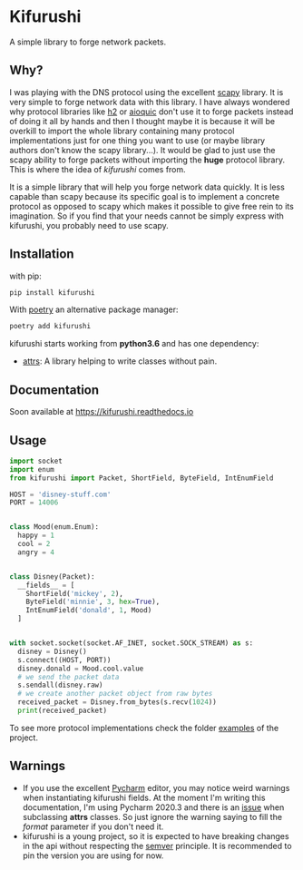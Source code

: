 # Kifurushi

A simple library to forge network packets.

## Why?

I was playing with the DNS protocol using the excellent [scapy](https://scapy.readthedocs.io/) library.
It is very simple to forge network data with this library. I have always wondered why protocol libraries like
[h2](https://hyper-h2.readthedocs.io/en/stable/) or [aioquic](https://aioquic.readthedocs.io/en/latest/) don't use it
to forge packets instead of doing it all by hands and then I thought maybe it is because it will be overkill to import
the whole library containing many protocol implementations just for one thing you want to use (or maybe library authors
don't know the scapy library...). It would be glad to just use the scapy ability to forge packets without importing the
**huge** protocol library. This is where the idea of *kifurushi* comes from.

It is a simple library that will help you forge network data quickly. It is less capable than scapy because its specific
goal is to implement a concrete protocol as opposed to scapy which makes it possible to give free rein to its imagination.
So if you find that your needs cannot be simply express with kifurushi, you probably need to use scapy.

## Installation

with pip:

```bash
pip install kifurushi
```

With [poetry](https://python-poetry.org/docs/) an alternative package manager:

```bash
poetry add kifurushi
```

kifurushi starts working from **python3.6** and has one dependency:
* [attrs](https://www.attrs.org/en/stable/): A library helping to write classes without pain.

## Documentation

Soon available at https://kifurushi.readthedocs.io

## Usage

```python
import socket
import enum
from kifurushi import Packet, ShortField, ByteField, IntEnumField

HOST = 'disney-stuff.com'
PORT = 14006


class Mood(enum.Enum):
  happy = 1
  cool = 2
  angry = 4


class Disney(Packet):
  __fields__ = [
    ShortField('mickey', 2),
    ByteField('minnie', 3, hex=True),
    IntEnumField('donald', 1, Mood)
  ]


with socket.socket(socket.AF_INET, socket.SOCK_STREAM) as s:
  disney = Disney()
  s.connect((HOST, PORT))
  disney.donald = Mood.cool.value
  # we send the packet data
  s.sendall(disney.raw)
  # we create another packet object from raw bytes
  received_packet = Disney.from_bytes(s.recv(1024))
  print(received_packet)
```

To see more protocol implementations check the folder [examples](examples) of the project.

## Warnings

* If you use the excellent [Pycharm](https://www.jetbrains.com/pycharm/) editor, you may notice weird warnings when
  instantiating kifurushi fields. At the moment I'm writing this documentation, I'm using Pycharm 2020.3 and there is
  an [issue](https://youtrack.jetbrains.com/issue/PY-46298) when subclassing **attrs** classes. So just ignore the
  warning saying to fill the *format* parameter if you don't need it.
* kifurushi is a young project, so it is expected to have breaking changes in the api without respecting the 
  [semver](https://semver.org/) principle. It is recommended to pin the version you are using for now.